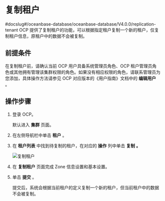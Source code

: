 # 复制租户
#docslug#/oceanbase-database/oceanbase-database/V4.0.0/replication-tenant
OCP 提供了复制租户的功能，可以根据指定租户复制一个新的租户，仅复制租户信息，原租户中的数据不会被复制。

## 前提条件

在复制租户前，请确认当前 OCP 用户具备系统管理员角色、OCP 租户管理员角色或其他拥有管理该集群权限的角色。如果没有相应权限的角色，请联系管理员为您添加，具体操作方法请参见 OCP 对应版本的《用户指南》文档中的 **编辑用户** 。

## 操作步骤

1. 登录 OCP。

   默认进入 **集群** 页面。

2. 在左侧导航栏中单击 **租户** 。

3. 在 **租户列表** 中找到待复制的租户，在对应的 **操作** 列中单击 **复制** **。**

   ![复制租户](https://help-static-aliyun-doc.aliyuncs.com/assets/img/zh-CN/8889139061/p205060.png)

4. 在 **复制租户** 页面完成 Zone 信息设置和基本设置。

5. 单击 **提交** 。

   提交后，系统会根据当前租户的定义复制一个新的租户，但当前租户中的数据不会被复制。
